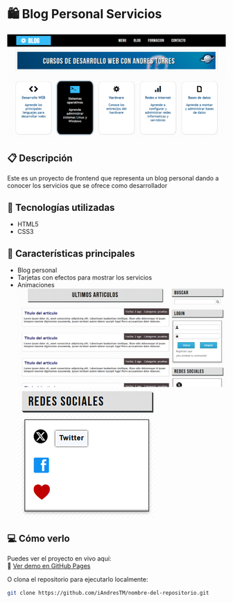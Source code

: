 # 🛍️ Blog Personal Servicios

![Vista previa del proyecto](./screenshots/1.png) <!-- Puedes subir una imagen y cambiar el nombre -->

## 📋 Descripción

Este es un proyecto de frontend que representa un blog personal dando a conocer los servicios que se ofrece como desarrollador

## 🚀 Tecnologías utilizadas

- HTML5
- CSS3 

## 🎯 Características principales

- Blog personal
- Tarjetas con efectos para mostrar los servicios
- Animaciones
![Apartado de articulos](./screenshots/2.png)
![Menu desplegable de redes sociales](./screenshots/menudesp.png)

## 💻 Cómo verlo

Puedes ver el proyecto en vivo aquí:  
🔗 [Ver demo en GitHub Pages](https://iandrestm.github.io/proyecto-blog-personal/)

O clona el repositorio para ejecutarlo localmente:

```bash
git clone https://github.com/iAndresTM/nombre-del-repositorio.git
